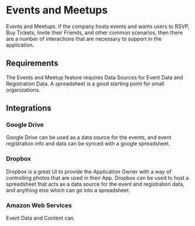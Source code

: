 # Events and Meetups

Events and Meetups.  If the company hosts events and wants users to RSVP, Buy Tickets, Invite their Friends, and other common scenarios, then there are a number of interactions that are necessary to support in the application.

## Requirements

The Events and Meetup feature requires Data Sources for Event Data and Registration Data.  A spreadsheet is a good starting point for small organizations.

## Integrations

### Google Drive

Google Drive can be used as a data source for the events, and event registration info and data can be synced with a google spreadsheet.

### Dropbox

Dropbox is a great UI to provide the Application Owner with a way of controlling photos that are used in their App. Dropbox can be used to host a spreadsheet that acts as a data source for the event and registration data, and anything else which can go into a spreadsheet.

### Amazon Web Services

Event Data and Content can.

